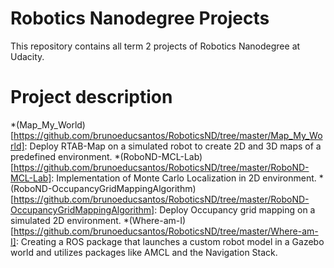 # Robotics Nanodegree Projects

This repository contains all term 2 projects of Robotics Nanodegree at Udacity.

# Project description

*(Map_My_World)[https://github.com/brunoeducsantos/RoboticsND/tree/master/Map_My_World]: Deploy RTAB-Map on a simulated robot to create 2D and 3D maps of a predefined environment.
*(RoboND-MCL-Lab)[https://github.com/brunoeducsantos/RoboticsND/tree/master/RoboND-MCL-Lab]: Implementation of Monte Carlo Localization in 2D environment.
*(RoboND-OccupancyGridMappingAlgorithm)[https://github.com/brunoeducsantos/RoboticsND/tree/master/RoboND-OccupancyGridMappingAlgorithm]: Deploy Occupancy grid mapping on a simulated 2D environment.
*(Where-am-I)[https://github.com/brunoeducsantos/RoboticsND/tree/master/Where-am-I]: Creating a ROS package that launches a custom robot model in a Gazebo world and utilizes packages like AMCL and the Navigation Stack.

